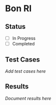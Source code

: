 # Bon Rl

## Status
- [ ] In Progress
- [ ] Completed

## Test Cases
*Add test cases here*

## Results
*Document results here*
